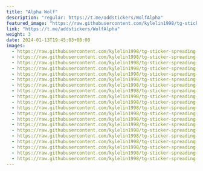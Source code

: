 ```yaml
---
title: "Alpha Wolf"
description: "regular: https://t.me/addstickers/WolfAlpha"
featured_image: "https://raw.githubusercontent.com/kylelin1998/tg-sticker-spreading-worldwide-images/main/img/f5d77797-7ac5-433d-8f51-556c6e5e0440.jpg"
link: "https://t.me/addstickers/WolfAlpha"
weight: 3
date: 2024-01-13T19:45:03+08:00
images:
  - https://raw.githubusercontent.com/kylelin1998/tg-sticker-spreading-worldwide-images/main/img/f5d77797-7ac5-433d-8f51-556c6e5e0440.jpg
  - https://raw.githubusercontent.com/kylelin1998/tg-sticker-spreading-worldwide-images/main/img/9395e8d1-ecc5-4dd3-b2f5-4b6b8f644611.jpg
  - https://raw.githubusercontent.com/kylelin1998/tg-sticker-spreading-worldwide-images/main/img/f3013009-31e0-4148-aefe-f83ac6f37704.jpg
  - https://raw.githubusercontent.com/kylelin1998/tg-sticker-spreading-worldwide-images/main/img/62c23b81-449c-47a8-9ae2-2dbe15861e4c.jpg
  - https://raw.githubusercontent.com/kylelin1998/tg-sticker-spreading-worldwide-images/main/img/1ec2a17e-a2f9-4bb2-b190-0d153f89b024.jpg
  - https://raw.githubusercontent.com/kylelin1998/tg-sticker-spreading-worldwide-images/main/img/c1c5d154-f49b-44be-9b98-31ba6a7f07fa.jpg
  - https://raw.githubusercontent.com/kylelin1998/tg-sticker-spreading-worldwide-images/main/img/5c6f8b98-0886-45ef-bd60-13c46b9bd36c.jpg
  - https://raw.githubusercontent.com/kylelin1998/tg-sticker-spreading-worldwide-images/main/img/8fb5b60a-3248-4ddc-acc8-824d2f352537.jpg
  - https://raw.githubusercontent.com/kylelin1998/tg-sticker-spreading-worldwide-images/main/img/1631821b-9caa-41c1-9782-5506e867aa95.jpg
  - https://raw.githubusercontent.com/kylelin1998/tg-sticker-spreading-worldwide-images/main/img/b3cdcb20-03cf-45a3-82be-dd35d79e779c.jpg
  - https://raw.githubusercontent.com/kylelin1998/tg-sticker-spreading-worldwide-images/main/img/9d49573d-7132-4277-8f78-c30f6529c025.jpg
  - https://raw.githubusercontent.com/kylelin1998/tg-sticker-spreading-worldwide-images/main/img/926172ba-1117-4cf5-bcef-f0c120686174.jpg
  - https://raw.githubusercontent.com/kylelin1998/tg-sticker-spreading-worldwide-images/main/img/e7809752-1038-4d69-859f-2c6c6cde3b0f.jpg
  - https://raw.githubusercontent.com/kylelin1998/tg-sticker-spreading-worldwide-images/main/img/a81c3192-6830-400b-9006-0e5bafbfabde.jpg
  - https://raw.githubusercontent.com/kylelin1998/tg-sticker-spreading-worldwide-images/main/img/e2520459-5155-4058-95a1-fc28a506c555.jpg
  - https://raw.githubusercontent.com/kylelin1998/tg-sticker-spreading-worldwide-images/main/img/340c45c1-b82b-491d-b406-77dc31040278.jpg
  - https://raw.githubusercontent.com/kylelin1998/tg-sticker-spreading-worldwide-images/main/img/51b74985-509c-42a2-a42e-378ed4bf4949.jpg
  - https://raw.githubusercontent.com/kylelin1998/tg-sticker-spreading-worldwide-images/main/img/0cd492df-bc2d-4fc1-bc3c-50643aff80e8.jpg
  - https://raw.githubusercontent.com/kylelin1998/tg-sticker-spreading-worldwide-images/main/img/c260fa68-0163-4171-a5c0-96e2d08b65eb.jpg
  - https://raw.githubusercontent.com/kylelin1998/tg-sticker-spreading-worldwide-images/main/img/0744b778-f25e-46c4-9817-79e47c684dcc.jpg
---
```

